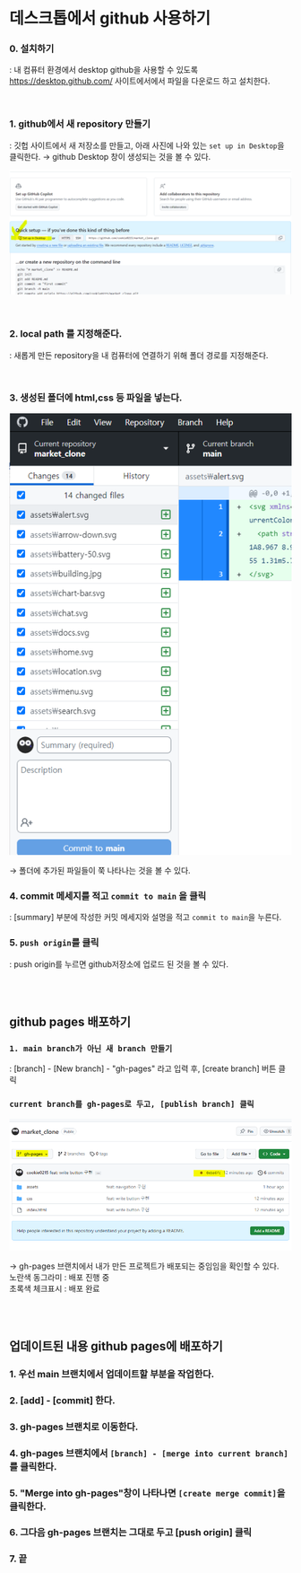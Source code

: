 # 데스크톱에서 github 사용하기

### 0. 설치하기
: 내 컴퓨터 환경에서 desktop github을 사용할 수 있도록 https://desktop.github.com/ 사이트에서에서 파일을 다운로드 하고 설치한다.

<br>

### 1. github에서 새 repository 만들기
: 깃헙 사이트에서 새 저장소를 만들고, 아래 사진에 나와 있는 `set up in Desktop`을 클릭한다.
→ github Desktop 창이 생성되는 것을 볼 수 있다.

![Alt text](image-1.png)

<br>

### 2. local path 를 지정해준다.
: 새롭게 만든 repository을 내 컴퓨터에 연결하기 위해 폴더 경로를 지정해준다.

<br>

### 3. 생성된 폴더에 html,css 등 파일을 넣는다.
![Alt text](image-2.png)

→ 폴더에 추가된 파일들이 쭉 나타나는 것을 볼 수 있다.

### 4. commit 메세지를 적고 `commit to main` 을 클릭
: [summary] 부분에 작성한 커밋 메세지와 설명을 적고 `commit to main`을 누른다.

### 5. `push origin`를 클릭
: push origin를 누르면 github저장소에 업로드 된 것을 볼 수 있다.

<br>
<br>

## github pages 배포하기

### `1. main branch가 아닌 새 branch 만들기`
: [branch] - [New branch] - "gh-pages" 라고 입력 후, [create branch] 버튼 클릭

### `current branch를 gh-pages로 두고, [publish branch] 클릭`
![Alt text](image-3.png)

→ gh-pages 브랜치에서 내가 만든 프로젝트가 배포되는 중임임을 확인할 수 있다.
<br>
노란색 동그라미 : 배포 진행 중 <br>
초록색 체크표시 : 배포 완료

<br>
<br>

## 업데이트된 내용 github pages에 배포하기

### 1. 우선 main 브랜치에서 업데이트할 부분을 작업한다.

### 2. [add] - [commit] 한다.

### 3. gh-pages 브랜치로 이동한다.

### 4. gh-pages 브랜치에서 `[branch] - [merge into current branch]`를 클릭한다.

### 5. "Merge into gh-pages"창이 나타나면 `[create merge commit]`을 클릭한다.

### 6. 그다음 gh-pages 브랜치는 그대로 두고 [push origin] 클릭

### 7. 끝